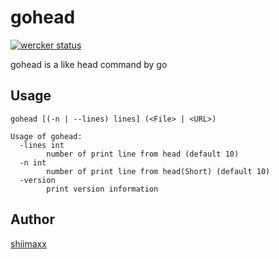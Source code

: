 # gohead

[![wercker status](https://app.wercker.com/status/e815594ff9e2e7366818d3bd3215a240/s/master "wercker status")](https://app.wercker.com/project/byKey/e815594ff9e2e7366818d3bd3215a240)

gohead is a like head command by go

## Usage

```
gohead [(-n | --lines) lines] (<File> | <URL>)
```

```
Usage of gohead:
  -lines int
        number of print line from head (default 10)
  -n int
        number of print line from head(Short) (default 10)
  -version
        print version information
```

## Author

[shiimaxx](https://github.com/shiimaxx)
